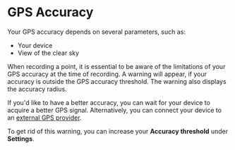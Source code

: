 # GPS Accuracy

Your GPS accuracy depends on several parameters, such as:
- Your device
- View of the clear sky

When recording a point, it is essential to be aware of the limitations of your GPS accuracy at the time of recording. A warning will appear, if your accuracy is outside the GPS accuracy threshold. The warning also displays the accuracy radius.

If you'd like to have  a better accuracy, you can wait for your device to acquire a better GPS signal. Alternatively, you can connect your device to an [external GPS provider](./external_gps.md).

To get rid of this warning, you can increase your **Accuracy threshold** under **Settings**.
